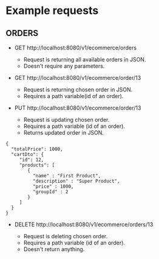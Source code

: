# Example requests

## ORDERS

- GET http://localhost:8080/v1/ecommerce/orders

    - Request is returning all available orders in JSON. 
    - Doesn't require any parameters.


- GET http://localhost:8080/v1/ecommerce/order/13

    - Request is returning chosen order in JSON. 
    - Requires a path variable(id of an order).


- PUT http://localhost:8080/v1/ecommerce/order/13

    - Request is updating chosen order. 
    - Requires a path variable (id of an order).
    - Returns updated order in JSON.
```
{
  "totalPrice": 1000, 
  "cartDto": {
     "id": 12, 
     "products": [
        {
          "name" : "First Product",
          "description" : "Super Product",
          "price" : 1000,
          "groupId" : 2
        }
     ]
  }
}
```

- DELETE http://localhost:8080/v1/ecommerce/orders/13

    - Request is deleting chosen order. 
    - Requires a path variable (id of an order). 
    - Doesn't return anything.


